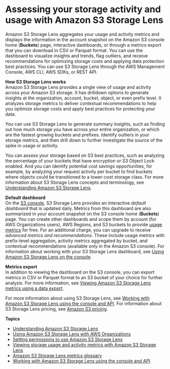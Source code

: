 # Assessing your storage activity and usage with Amazon S3 Storage Lens<a name="storage_lens"></a>

Amazon S3 Storage Lens aggregates your usage and activity metrics and displays the information in the account snapshot on the Amazon S3 console home \(**Buckets**\) page, interactive dashboards, or through a metrics export that you can download in CSV or Parquet format\. You can use the dashboard to visualize insights and trends, flag outliers, and receive recommendations for optimizing storage costs and applying data protection best practices\. You can use S3 Storage Lens through the AWS Management Console, AWS CLI, AWS SDKs, or REST API\.

**How S3 Storage Lens works**  
Amazon S3 Storage Lens provides a single view of usage and activity across your Amazon S3 storage\. It has drilldown options to generate insights at the organization, account, bucket, object, or even prefix level\. It analyzes storage metrics to deliver contextual recommendations to help you optimize storage costs and apply best practices for protecting your data\.

You can use S3 Storage Lens to generate summary insights, such as finding out how much storage you have across your entire organization, or which are the fastest growing buckets and prefixes\. Identify outliers in your storage metrics, and then drill down to further investigate the source of the spike in usage or activity\. 

You can assess your storage based on S3 best practices, such as analyzing the percentage of your buckets that have encryption or S3 Object Lock enabled\. And you can identify potential cost savings opportunities, for example, by analyzing your request activity per bucket to find buckets where objects could be transitioned to a lower\-cost storage class\. For more information about S3 Storage Lens concepts and terminology, see [Understanding Amazon S3 Storage Lens](storage_lens_basics_metrics_recommendations.md)\.

**Default dashboard**  
On the [S3 console](https://console.aws.amazon.com/s3), S3 Storage Lens provides an interactive *default dashboard* that is updated daily\. Metrics from this dashboard are also summarized in your account snapshot on the S3 console home \(**Buckets**\) page\. You can create other dashboards and scope them by account \(for AWS Organizations users\), AWS Regions, and S3 buckets to provide [usage metrics](https://docs.aws.amazon.com/AmazonS3/latest/userguide/storage_lens_basics_metrics_recommendations.html#storage_lens_basics_metrics_types) for free\. For an additional charge, you can upgrade to receive *advanced metrics and recommendations*\. These include usage metrics with prefix\-level aggregation, activity metrics aggregated by bucket, and contextual recommendations \(available only in the Amazon S3 console\)\. For information about working with your S3 Storage Lens dashboard, see [Using Amazon S3 Storage Lens on the console](storage_lens_console.md)\.

**Metrics export**  
In addition to viewing the dashboard on the S3 console, you can export metrics in CSV or Parquet format to an S3 bucket of your choice for further analysis\. For more information, see [Viewing Amazon S3 Storage Lens metrics using a data export](storage_lens_view_metrics_export.md)\.

For more information about using S3 Storage Lens, see [Working with Amazon S3 Storage Lens using the console and API](S3LensExamples.md)\. For information about S3 Storage Lens pricing, see [Amazon S3 pricing](http://aws.amazon.com/s3/pricing)\.

**Topics**
+ [Understanding Amazon S3 Storage Lens](storage_lens_basics_metrics_recommendations.md)
+ [Using Amazon S3 Storage Lens with AWS Organizations](storage_lens_with_organizations.md)
+ [Setting permissions to use Amazon S3 Storage Lens](storage_lens_iam_permissions.md)
+ [Viewing storage usage and activity metrics with Amazon S3 Storage Lens](storage_lens_view_metrics.md)
+ [Amazon S3 Storage Lens metrics glossary](storage_lens_metrics_glossary.md)
+ [Working with Amazon S3 Storage Lens using the console and API](S3LensExamples.md)